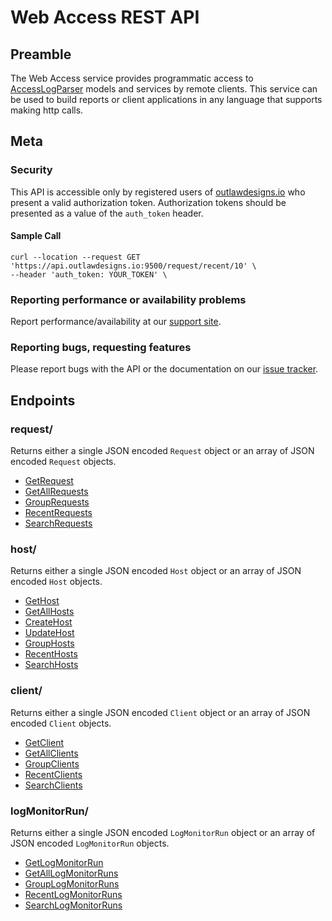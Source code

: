 # Web Access REST API

## Preamble

The Web Access service provides programmatic access to [AccessLogParser](https://github.com/outlawdesigns-io/AccessLogParser) models and services by remote clients. This service can be used to build reports or client applications in any language that supports making http calls.

## Meta

### Security

This API is accessible only by registered users of [outlawdesigns.io](https://outlawdesigns.io) who present a valid authorization token.
Authorization tokens should be presented as a value of the `auth_token` header.

#### Sample Call
```
curl --location --request GET 'https://api.outlawdesigns.io:9500/request/recent/10' \
--header 'auth_token: YOUR_TOKEN' \
```

### Reporting performance or availability problems

Report performance/availability at our [support site](mailto:j.watson@outlawdesigns.io).

### Reporting bugs, requesting features

Please report bugs with the API or the documentation on our [issue tracker](https://github.com/outlawdesigns-io/WebAccessService/issues).

## Endpoints

### request/
Returns either a single JSON encoded `Request` object or an array of JSON encoded `Request` objects.
* [GetRequest](./Docs/GetRequest.md)
* [GetAllRequests](./Docs/GetAllRequests.md)
* [GroupRequests](./Docs/GroupRequests.md)
* [RecentRequests](./Docs/RecentRequests.md)
* [SearchRequests](./Docs/SearchRequests.md)



### host/
Returns either a single JSON encoded `Host` object or an array of JSON encoded `Host` objects.

* [GetHost](./Docs/GetHost.md)
* [GetAllHosts](./Docs/GetAllHosts.md)
* [CreateHost](./Docs/CreateHost.md)
* [UpdateHost](./Docs/UpdateHost.md)
* [GroupHosts](./Docs/GroupHosts.md)
* [RecentHosts](./Docs/RecentRequests.md)
* [SearchHosts](./Docs/SearchHosts.md)

### client/
Returns either a single JSON encoded `Client` object or an array of JSON encoded `Client` objects.

* [GetClient](./Docs/GetClient.md)
* [GetAllClients](./Docs/GetAllClients.md)
* [GroupClients](./Docs/GroupClients.md)
* [RecentClients](./Docs/RecentClients.md)
* [SearchClients](./Docs/SearchClients.md)

### logMonitorRun/

Returns either a single JSON encoded `LogMonitorRun` object or an array of JSON encoded `LogMonitorRun` objects.
* [GetLogMonitorRun](./Docs/GetLogMonitorRun.md)
* [GetAllLogMonitorRuns](./Docs/GetAllLogMonitorRuns.md)
* [GroupLogMonitorRuns](./Docs/GroupLogMonitorRuns.md)
* [RecentLogMonitorRuns](./Docs/RecentLogMonitorRuns.md)
* [SearchLogMonitorRuns](./Docs/SearchLogMonitorRuns.md)
